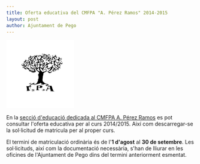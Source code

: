 ```yaml
---
title: Oferta educativa del CMFPA "A. Pérez Ramos" 2014-2015
layout: post
author: Ajuntament de Pego
---
```

<div class="salone-img center">
    <img src="/images/news/20130812-logo-fpa.jpg" alt="logo FPA Perez Ramos" width="180">
</div>

En la [secció d'educació dedicada al CMFPA A. Pérez Ramos](/educacio/perez-ramos.html) es pot consultar l'oferta educativa per al curs 2014/2015. Així com descarregar-se la sol·licitud de matricula per al proper curs.

El termini de matriculació ordinària és de l'**1 d'agost** al **30 de setembre**. Les sol·licituds, així com la documentació necessària, s'han de lliurar en les oficines de l'Ajuntament de Pego dins del termini anteriorment esmentat.